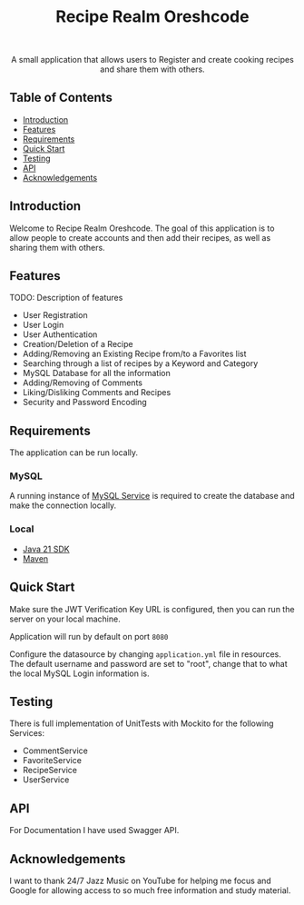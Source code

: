 <h1 align="center"> Recipe Realm Oreshcode </h1> <br>

<p align="center">
  A small application that allows users to Register and create cooking recipes and share them with others.
</p>


## Table of Contents

- [Introduction](#introduction)
- [Features](#features)
- [Requirements](#requirements)
- [Quick Start](#quick-start)
- [Testing](#testing)
- [API](#requirements)
- [Acknowledgements](#acknowledgements)




## Introduction

Welcome to Recipe Realm Oreshcode. The goal of this application is to allow people to create accounts and then add their recipes, as well as sharing them with others.

## Features
TODO: Description of features
* User Registration
* User Login
* User Authentication
* Creation/Deletion of a Recipe
* Adding/Removing an Existing Recipe from/to a Favorites list
* Searching through a list of recipes by a Keyword and Category
* MySQL Database for all the information
* Adding/Removing of Comments
* Liking/Disliking Comments and Recipes
* Security and Password Encoding
  

## Requirements
The application can be run locally.


### MySQL
A running instance of [MySQL Service](https://dev.mysql.com/downloads/installer/) is required to create the database and make the connection locally.


### Local
* [Java 21 SDK](https://www.oracle.com/java/technologies/downloads/?er=221886#java21)
* [Maven](https://maven.apache.org/download.cgi)


## Quick Start
Make sure the JWT Verification Key URL is configured, then you can run the server on your local machine.

Application will run by default on port `8080`

Configure the datasource by changing `application.yml` file in resources. The default username and password are set to "root", change that to what the local MySQL Login information is.


## Testing
There is full implementation of UnitTests with Mockito for the following Services:

* CommentService
* FavoriteService
* RecipeService
* UserService

## API
For Documentation I have used Swagger API.

## Acknowledgements
I want to thank 24/7 Jazz Music on YouTube for helping me focus and Google for allowing access to so much free information and study material.

